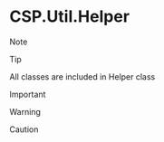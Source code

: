 # CSP.Util.Helper



> [!NOTE]
> 

> [!TIP]
> All classes are included in Helper class

> [!IMPORTANT]
> 

> [!WARNING]
> 

> [!CAUTION]
> 


```c#
